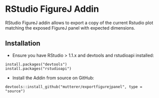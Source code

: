 RStudio FigureJ Addin
=====================

RStudio FigureJ addin allows to export a copy of the current Rstudio plot matching the exposed FigureJ panel with expected dimensions.

Installation
------------
* Ensure you have RStudio > 1.1.x and devtools and rstudioapi installed:
```
install.packages("devtools")
install.packages("rstudioapi")
```
  
* Install the Addin from source on GitHub:
```
devtools::install_github("mutterer/exportfigurejpanel", type = "source")
```
